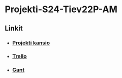 # Projekti-S24-Tiev22P-AM

## Linkit

* ### [Projekti kansio](https://edumailturku-my.sharepoint.com/:f:/r/personal/jv0747_edu_turku_fi/Documents/school/Projekti%20S24%20-%20TIEV22P%20AM?csf=1&web=1&e=vGBYk2)

* ### [Trello](https://trello.com/invite/b/66e2c58707c4ed08ef3906a2/ATTIbadb1e86b71e877d690af28818c7ca02B3E0BAD6/projekti-s24-tiev22p-am)

* ### [Gant](https://edumailturku-my.sharepoint.com/:x:/r/personal/jv0747_edu_turku_fi/_layouts/15/doc2.aspx?sourcedoc=%7B7FC6E72A-A529-40E5-B786-002919A05CFD%7D&file=Gant.xlsx&action=default&mobileredirect=true)
